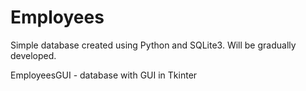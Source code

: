 # Employees
Simple database created using Python and SQLite3. Will be gradually developed. 

EmployeesGUI - database with GUI in Tkinter 
